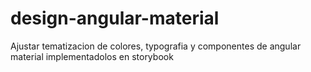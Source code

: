 # design-angular-material
Ajustar tematizacion de colores, typografia y  componentes de angular material implementadolos en storybook
